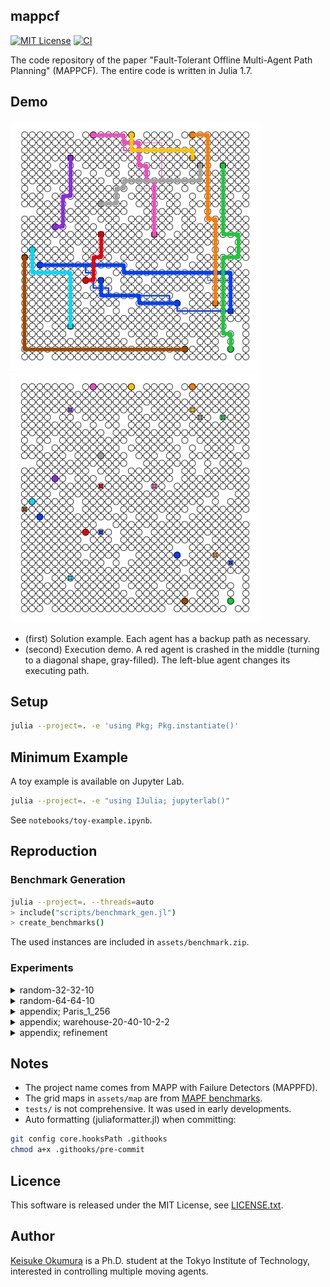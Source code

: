 mappcf
---
[![MIT License](http://img.shields.io/badge/license-MIT-blue.svg?style=flat)](LICENCE.txt)
[![CI](https://github.com/Kei18/mappfd/actions/workflows/ci.yaml/badge.svg?branch=dev)](https://github.com/Kei18/mappfd/actions/workflows/ci.yaml)

The code repository of the paper "Fault-Tolerant Offline Multi-Agent Path Planning" (MAPPCF).
The entire code is written in Julia 1.7.

## Demo

![](./assets/example.png)
![](./assets/example.gif)

- (first) Solution example. Each agent has a backup path as necessary.
- (second) Execution demo. A red agent is crashed in the middle (turning to a diagonal shape, gray-filled). The left-blue agent changes its executing path.

## Setup

```sh
julia --project=. -e 'using Pkg; Pkg.instantiate()'
```

## Minimum Example

A toy example is available on Jupyter Lab.

```sh
julia --project=. -e "using IJulia; jupyterlab()"
```

See `notebooks/toy-example.ipynb`.

## Reproduction

### Benchmark Generation

```sh
julia --project=. --threads=auto
> include("scripts/benchmark_gen.jl")
> create_benchmarks()
```

The used instances are included in `assets/benchmark.zip`.

### Experiments

<details><summary>random-32-32-10</summary>

```sh
julia --project=. --threads=auto
> include("scripts/eval.jl")

# sync
> main("scripts/config/exp/exp1_sync_fix_crash.yaml")
> main("scripts/config/exp/exp1_sync_fix_agent.yaml")

# seq
> main("scripts/config/exp/exp1_seq_fix_crash.yaml")
> main("scripts/config/exp/exp1_seq_fix_agent.yaml")
```
</details>

<details><summary>random-64-64-10</summary>

```sh
julia --project=. --threads=auto
> include("scripts/eval.jl")

# sync
> main("scripts/config/exp/exp2_sync_fix_crash.yaml")
> main("scripts/config/exp/exp2_sync_fix_agent.yaml")

# seq
> main("scripts/config/exp/exp2_seq_fix_crash.yaml")
> main("scripts/config/exp/exp2_seq_fix_agent.yaml")
```
</details>

<details><summary>appendix; Paris_1_256</summary>

```sh
julia --project=. --threads=auto

> include("scripts/eval.jl")

# sync
> main("scripts/config/exp/exp3_sync_fix_crash.yaml")

# seq
> main("scripts/config/exp/exp3_seq_fix_crash.yaml")
```

</details>

<details><summary>appendix; warehouse-20-40-10-2-2</summary>

```sh
julia --project=. --threads=auto

> include("scripts/eval.jl")

# sync
> main("scripts/config/exp/exp4_sync_fix_crash.yaml")

# seq
> main("scripts/config/exp/exp4_seq_fix_crash.yaml")
```

</details>

<details><summary>appendix; refinement</summary>

```sh
julia --project=. --threads=auto

> include("scripts/eval.jl")

# sync, random-32-32-10
> main("scripts/config/exp/exp5_sync_fix_crash.yaml")

# seq, random-32-32-10
> main("scripts/config/exp/exp5_seq_fix_crash.yaml")

# sync, random-64-64-10
> main("scripts/config/exp/exp6_sync_fix_crash.yaml")

# seq, random-64-64-10
> main("scripts/config/exp/exp6_seq_fix_crash.yaml")
```

</details>

## Notes

- The project name comes from MAPP with Failure Detectors (MAPPFD).
- The grid maps in `assets/map` are from [MAPF benchmarks](https://movingai.com/benchmarks/mapf.html).
- `tests/` is not comprehensive. It was used in early developments.
- Auto formatting (juliaformatter.jl) when committing:

```sh
git config core.hooksPath .githooks
chmod a+x .githooks/pre-commit
```

## Licence
This software is released under the MIT License, see [LICENSE.txt](LICENCE.txt).

## Author
[Keisuke Okumura](https://kei18.github.io) is a Ph.D. student at the Tokyo Institute of Technology, interested in controlling multiple moving agents.
